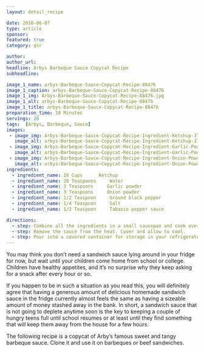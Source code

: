 ```yaml
---
layout: detail_recipe

date: 2018-06-07
type: article
sponsor: 
featured: true
category: qsr

author:  
author_url: 
headline: Arbys Barbeque Sauce Copycat Recipe
subheadline: 

image_1_name: arbys-Barbeque-Sauce-Copycat-Recipe-88476
image_1_caption: arbys-Barbeque-Sauce-Copycat-Recipe-88476
image_1_img: Arbys-Barbeque-Sauce-Copycat-Recipe-88476.jpg
image_1_alt: arbys-Barbeque-Sauce-Copycat-Recipe-88476
image_1_title: arbys-Barbeque-Sauce-Copycat-Recipe-88476
preparation_time: 10 Minutes
servings: 20
tags:  [Arbys, Barbeque, Sauce]
images: 
 - image_img: Arbys-Barbeque-Sauce-Copycat-Recipe-Ingredient-Ketchup-37948.jpg
   image_alt: arbys-Barbeque-Sauce-Copycat-Recipe-Ingredient-Ketchup-37948
 - image_img: Arbys-Barbeque-Sauce-Copycat-Recipe-Ingredient-Garlic-Powder-53716.jpg
   image_alt: arbys-Barbeque-Sauce-Copycat-Recipe-Ingredient-Garlic-Powder-53716
 - image_img: Arbys-Barbeque-Sauce-Copycat-Recipe-Ingredient-Onion-Powder-21557.jpg
   image_alt: arbys-Barbeque-Sauce-Copycat-Recipe-Ingredient-Onion-Powder-21557
ingredients:
  - ingredient_name: 10 Cups      Ketchup
  - ingredient_name: 20 Teaspoons     Water
  - ingredient_name: 3 Teaspoons     Garlic powder
  - ingredient_name: 3 Teaspoons     Onion powder
  - ingredient_name: 1/2 Teaspoon     Ground black pepper
  - ingredient_name: 1/4 Teaspoon     Salt
  - ingredient_name: 1/2 Teaspoon     Tabasco pepper sauce

directions:
  - step: Combine all the ingredients in a small saucepan and cook over medium heat, stirring constantly, until the sauce begins to boil, 5 to 10 minutes.
  - step: Remove the sauce from the heat. Cover and allow to cool.
  - step: Pour into a covered container for storage in your refrigerator. Keeps for a month or two.
---
```

	
You may think you don&rsquo;t need a sandwich sauce lying around in your fridge for now, but wait until your children come home from school or college. Children have healthy appetites, and it&rsquo;s no surprise why they keep asking for a snack after every hour or so.

<!--more-->If you happen to be in such a situation as you read this, you will definitely agree that having a generous amount of delicious homemade sandwich sauce in the fridge currently almost feels the same as having a sizeable amount of money stashed away in the bank. In short, a sandwich sauce that is not going to deplete anytime soon is the key to keeping a couple of hungry teens full until school resumes or at least until they find something that will keep them away from the house for a few hours.

The following recipe is a copycat of Arby&rsquo;s famous sweet and tangy barbeque sauce. Clone it and use it on barbeques or beef sandwiches.